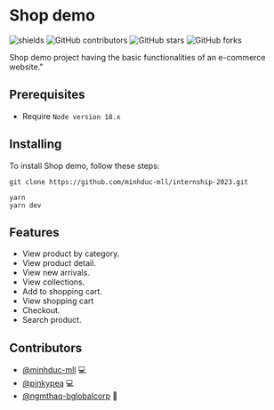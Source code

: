 # Shop demo

![shields](https://img.shields.io/github/package-json/v/minhduc-mll/internship-2023?logo=D)
![GitHub contributors](https://img.shields.io/github/contributors/minhduc-mll/internship-2023)
![GitHub stars](https://img.shields.io/github/stars/minhduc-mll/internship-2023?style=social)
![GitHub forks](https://img.shields.io/github/forks/minhduc-mll/internship-2023?style=social)

Shop demo project having the basic functionalities of an e-commerce website."

## Prerequisites

- Require `Node version 18.x`

## Installing

To install Shop demo, follow these steps:

```
git clone https://github.com/minhduc-mll/internship-2023.git
```

```
yarn
yarn dev
```

## Features

- View product by category.
- View product detail.
- View new arrivals.
- View collections.
- Add to shopping cart.
- View shopping cart
- Checkout.
- Search product.

## Contributors

- [@minhduc-mll](https://github.com/minhduc-mll) 💻
- [@pinkypea](https://github.com/pinkypea) 💻
- [@ngmthaq-bglobalcorp](https://github.com/ngmthaq-bglobalcorp) 👀

